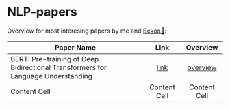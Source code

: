 # NLP-papers
Overview for most interesing papers by me and [Bekon:bacon:](https://github.com/BeksultanSagyndyk):

| Paper Name  | Link | Overview |
| ---- | :---: | :---: | 
| BERT: Pre-training of Deep Bidirectional Transformers for Language Understanding |  [link](https://arxiv.org/pdf/1810.04805.pdf)  | [overview](Pre-training-of-Deep-Bidirectional-Transformers-for-Language-Understanding.md)  |
| Content Cell  | Content Cell  | Content Cell  |
